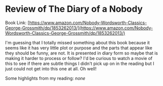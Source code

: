 
# Review of The Diary of a Nobody 
Book Link: [https://www.amazon.com/Nobody-Wordsworth-Classics-George-Grossmith/dp/1853262013/](https://www.amazon.com/Nobody-Wordsworth-Classics-George-Grossmith/dp/1853262013/)

I'm guessing that I totally missed something about this book because it seems like it has very little plot or purpose and the parts that appear like they should be funny, are not. It is presented in diary form so maybe that is making it harder to process or follow? I'd be curious to watch a movie of this to see if there are subtle things I didn't pick up on in the reading but I just could not get into this one at all. Oh well! 

Some highlights from my reading:
*none*
